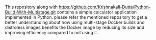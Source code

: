 This repository along with https://github.com/Krishnakali-Dutta/Python-Build-With-Multistage.git contains a simple calculator application implemented in Python.
please refer the mentioned repository to get a better understanding about how using multi-stage Docker builds and distroless images benefits the Docker image by reducing its size and improving efficiency compared to not using it.
